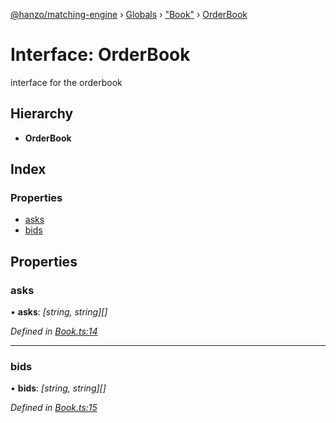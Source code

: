 [@hanzo/matching-engine](../README.md) › [Globals](../globals.md) › ["Book"](../modules/_book_.md) › [OrderBook](_book_.orderbook.md)

# Interface: OrderBook

interface for the orderbook

## Hierarchy

* **OrderBook**

## Index

### Properties

* [asks](_book_.orderbook.md#asks)
* [bids](_book_.orderbook.md#bids)

## Properties

###  asks

• **asks**: *[string, string][]*

*Defined in [Book.ts:14](https://github.com/hanzoai/matching-engine/blob/4cb71c3/src/Book.ts#L14)*

___

###  bids

• **bids**: *[string, string][]*

*Defined in [Book.ts:15](https://github.com/hanzoai/matching-engine/blob/4cb71c3/src/Book.ts#L15)*
